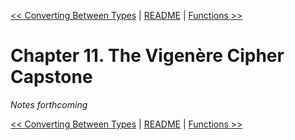 [&lt;&lt; Converting Between Types](ch10-converting-between-types.md) | [README](README.md) | [Functions &gt;&gt;](ch12-functions.md)

# Chapter 11. The Vigenère Cipher Capstone

*Notes forthcoming*

[&lt;&lt; Converting Between Types](ch10-converting-between-types.md) | [README](README.md) | [Functions &gt;&gt;](ch12-functions.md)